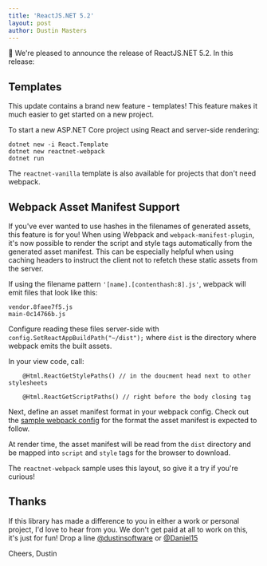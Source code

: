 ```yaml
---
title: 'ReactJS.NET 5.2'
layout: post
author: Dustin Masters
---
```


🚀 We're pleased to announce the release of ReactJS.NET 5.2. In this release:

## Templates

This update contains a brand new feature - templates! This feature makes it much easier to get started on a new project.

To start a new ASP.NET Core project using React and server-side rendering:

```
dotnet new -i React.Template
dotnet new reactnet-webpack
dotnet run
```

The `reactnet-vanilla` template is also available for projects that don't need webpack.

## Webpack Asset Manifest Support

If you've ever wanted to use hashes in the filenames of generated assets, this feature is for you! When using Webpack and `webpack-manifest-plugin`, it's now possible to render the script and style tags automatically from the generated asset manifest. This can be especially helpful when using caching headers to instruct the client not to refetch these static assets from the server.

If using the filename pattern `'[name].[contenthash:8].js'`, webpack will emit files that look like this:

```
vendor.8faee7f5.js
main-0c14766b.js
```

Configure reading these files server-side with `config.SetReactAppBuildPath("~/dist");` where `dist` is the directory where webpack emits the built assets.

In your view code, call:

```
	@Html.ReactGetStylePaths() // in the doucment head next to other stylesheets

	@Html.ReactGetScriptPaths() // right before the body closing tag
```

Next, define an asset manifest format in your webpack config. Check out the [sample webpack config](https://github.com/reactjs/React.NET/blob/38dfa0589ff2e96426006599047180880d1fcf31/src/React.Sample.Webpack.CoreMvc/webpack.config.js#L37-L52) for the format the asset manifest is expected to follow.

At render time, the asset manifest will be read from the `dist` directory and be mapped into `script` and `style` tags for the browser to download. 

The `reactnet-webpack` sample uses this layout, so give it a try if you're curious!

## Thanks 

If this library has made a difference to you in either a work or personal project, I'd love to hear from you. We don't get paid at all to work on this, it's just for fun! Drop a line [@dustinsoftware](https://twitter.com/dustinsoftware) or [@Daniel15](https://twitter.com/Daniel15)

Cheers,
Dustin
